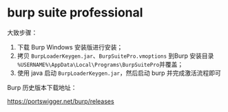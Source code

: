 # burp suite professional

大致步骤：

1. 下载 Burp Windows 安装版进行安装；
2. 拷贝 `BurpLoaderKeygen.jar`、`BurpSuitePro.vmoptions` 到Burp 安装目录 `%USERNAME%\AppData\Local\Programs\BurpSuitePro`并覆盖；
3. 使用 java 启动 `BurpLoaderKeygen.jar`，然后启动 burp 并完成激活流程即可



Burp 历史版本下载地址：

https://portswigger.net/burp/releases